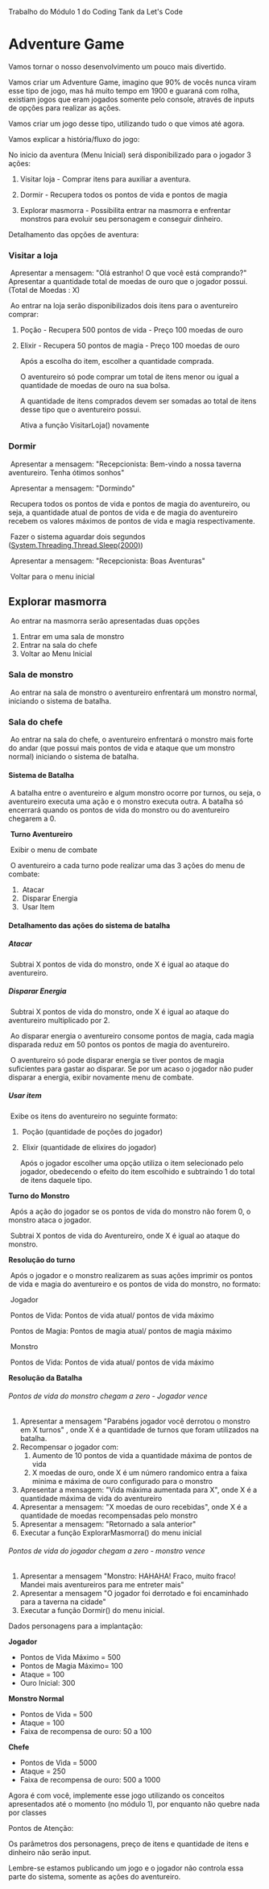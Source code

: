 Trabalho do Módulo 1 do Coding Tank da Let's Code

# Adventure Game

Vamos tornar o nosso desenvolvimento um pouco mais divertido.

Vamos criar um Adventure Game, imagino que 90% de vocês nunca viram esse tipo de jogo, mas há muito tempo em 1900 e guaraná com rolha, existiam jogos que eram jogados somente pelo console, através de inputs de opções para realizar as ações.

Vamos criar um jogo desse tipo, utilizando tudo o que vimos até agora.

Vamos explicar a história/fluxo do jogo:

No inicio da aventura (Menu Inicial) será disponibilizado para o jogador 3 ações:

1. Visitar loja - Comprar itens para auxiliar a aventura.

2. Dormir - Recupera todos os pontos de vida e pontos de magia

3. Explorar masmorra - Possibilita entrar na masmorra e enfrentar monstros para evoluir seu personagem e conseguir dinheiro.

   

Detalhamento das opções de aventura:

### Visitar a loja

​	Apresentar a mensagem: "Olá estranho! O que você está comprando?"
​	Apresentar a quantidade total de moedas de ouro que o jogador possui. (Total de Moedas : X)

​	Ao entrar na loja serão disponibilizados dois itens para o aventureiro comprar:

1. Poção - Recupera 500 pontos de vida - Preço 100 moedas de ouro

2. Elixir - Recupera 50 pontos de magia - Preço 100 moedas de ouro

   Após a escolha do item, escolher a quantidade comprada.

   O aventureiro só pode comprar um total de itens menor ou igual a quantidade de moedas de ouro na sua bolsa.

   A quantidade de itens comprados devem ser somadas ao total de itens desse tipo que o aventureiro possui.

   Ativa a função VisitarLoja() novamente

### Dormir

​	Apresentar a mensagem: "Recepcionista: Bem-vindo a nossa taverna aventureiro. Tenha ótimos sonhos"

​	Apresentar a mensagem: "Dormindo"

​	Recupera todos os pontos de vida e pontos de magia do aventureiro, ou seja, a quantidade atual de pontos de vida e de magia do aventureiro 	recebem os valores máximos de pontos de vida e magia respectivamente.

​	Fazer o sistema aguardar dois segundos  ([System.Threading.Thread.Sleep(2000)](https://www.c-sharpcorner.com/forums/systemthreadingthreadsleep))

​	Apresentar a mensagem: "Recepcionista: Boas Aventuras"

​	Voltar para o menu inicial

## Explorar masmorra

​	Ao entrar na masmorra serão apresentadas duas opções

1. Entrar em uma sala de monstro
2. Entrar na sala do chefe
3. Voltar ao Menu Inicial

### Sala de monstro

​	Ao entrar na sala de monstro o aventureiro enfrentará um monstro normal, iniciando o sistema de batalha.

### Sala do chefe

​	Ao entrar na sala do chefe, o aventureiro enfrentará o monstro mais forte do andar (que possui mais pontos de vida e ataque que um monstro normal) iniciando o sistema de batalha.

#### Sistema de Batalha

​	A batalha entre o aventureiro e algum monstro ocorre por turnos, ou seja, o aventureiro executa uma ação e o monstro executa outra. A batalha só encerrará quando os pontos de vida do monstro ou do aventureiro chegarem a 0.

​	**Turno Aventureiro**

​	Exibir o menu de combate

​	O aventureiro a cada turno pode realizar uma das 3 ações do menu de combate:

1. ​		Atacar
2. ​		Disparar Energia
3. ​		Usar Item

#### Detalhamento das ações do sistema de batalha 

##### 	Atacar

​		Subtrai X pontos de vida do monstro, onde X é igual ao ataque do aventureiro.

##### 	Disparar Energia

​		Subtrai X pontos de vida do monstro, onde X é igual ao ataque do aventureiro multiplicado por 2.

​		Ao disparar energia o aventureiro consome pontos de magia, cada magia disparada reduz em 50 pontos os pontos de magia do aventureiro.

​		O aventureiro só pode disparar energia se tiver pontos de magia suficientes para gastar ao disparar. Se por um acaso o jogador não puder disparar a energia, exibir novamente menu de combate.

##### 	Usar item

​		Exibe os itens do aventureiro no seguinte formato:

1. ​		Poção (quantidade de poções do jogador)

2. ​		Elixir (quantidade de elixires do jogador)

   Após o jogador escolher uma opção utiliza o item selecionado pelo jogador, obedecendo o efeito do item escolhido e subtraindo 1 do total de itens daquele tipo.

**Turno do Monstro**

​	Após a ação do jogador se os pontos de vida do monstro não forem 0, o monstro ataca o jogador.

​	Subtrai X pontos de vida do Aventureiro, onde X é igual ao ataque do monstro.

**Resolução do turno**

​	Após o jogador e o monstro realizarem as suas ações imprimir os pontos de vida e magia do aventureiro e os pontos de vida do monstro, no formato:

​	Jogador

​		Pontos de Vida: Pontos de vida atual/ pontos de vida máximo

​		Pontos de Magia: Pontos de magia atual/ pontos de magia máximo

​	Monstro

​		Pontos de Vida: Pontos de vida atual/ pontos de vida máximo

**Resolução da Batalha**

###### Pontos de vida do monstro chegam a zero - Jogador vence

1. Apresentar a mensagem "Parabéns jogador você derrotou o monstro em X turnos" , onde X é a quantidade de turnos que foram utilizados na batalha.
2. Recompensar o jogador com:
   1. Aumento de 10 pontos de vida a quantidade máxima de pontos de vida
   2. X moedas de ouro, onde X é um número randomico entra a faixa minima e máxima de ouro configurado para o monstro
3. Apresentar a mensagem: "Vida máxima aumentada para X", onde X é a quantidade máxima de vida do aventureiro
4. Apresentar a mensagem: "X moedas de ouro recebidas", onde X é a quantidade de moedas recompensadas pelo monstro
5. Apresentar a mensagem: "Retornado a sala anterior"
6. Executar a função ExplorarMasmorra() do menu inicial

###### Pontos de vida do jogador chegam a zero - monstro vence

1. Apresentar a mensagem "Monstro: HAHAHA! Fraco, muito fraco! Mandei mais aventureiros para me entreter mais"
2. Apresentar a mensagem "O jogador foi derrotado e foi encaminhado para a taverna na cidade"
3. Executar a função Dormir() do menu inicial.

Dados personagens para a implantação:

**Jogador**

- Pontos de Vida Máximo = 500
- Pontos de Magia Máximo= 100
- Ataque = 100
- Ouro Inicial: 300

**Monstro Normal**

- Pontos de Vida = 500
- Ataque = 100
- Faixa de recompensa de ouro: 50 a 100

**Chefe**

- Pontos de Vida = 5000
- Ataque = 250
- Faixa de recompensa de ouro: 500 a 1000

Agora é com você, implemente esse jogo utilizando os conceitos apresentados até o momento (no módulo 1), por enquanto não quebre nada por classes

Pontos de Atenção:

Os parâmetros dos personagens, preço de itens e quantidade de itens e dinheiro não serão input.

Lembre-se estamos publicando um jogo e o jogador não controla essa parte do sistema, somente as ações do aventureiro.
